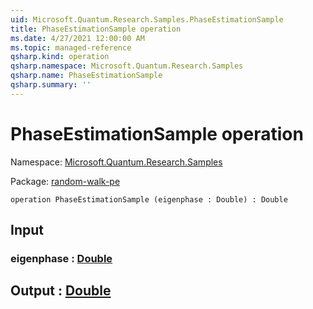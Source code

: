 ```yaml
---
uid: Microsoft.Quantum.Research.Samples.PhaseEstimationSample
title: PhaseEstimationSample operation
ms.date: 4/27/2021 12:00:00 AM
ms.topic: managed-reference
qsharp.kind: operation
qsharp.namespace: Microsoft.Quantum.Research.Samples
qsharp.name: PhaseEstimationSample
qsharp.summary: ''
---
```


# PhaseEstimationSample operation

Namespace: [Microsoft.Quantum.Research.Samples](xref:Microsoft.Quantum.Research.Samples)

Package: [random-walk-pe](https://nuget.org/packages/random-walk-pe)




```qsharp
operation PhaseEstimationSample (eigenphase : Double) : Double
```


## Input

### eigenphase : [Double](xref:microsoft.quantum.qsharp.valueliterals#double-literals)





## Output : [Double](xref:microsoft.quantum.qsharp.valueliterals#double-literals)

